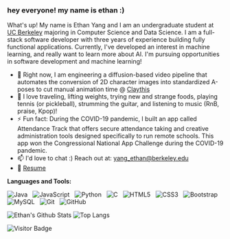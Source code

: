 ### hey everyone! my name is ethan :)


What's up! My name is Ethan Yang and I am an undergraduate student at [UC Berkeley](https://eecs.berkeley.edu/cs/) majoring in Computer Science and Data Science. I am a full-stack software developer with three years of experience building fully functional applications. Currently, I've developed an interest in machine learning, and really want to learn more about AI. I'm  pursuing opportunities in software development and machine learning!

- 🔭 Right now, I am engineering a diffusion-based video pipeline that automates the conversion of 2D character images into standardized A-poses to cut manual animation time @ 
 [Claythis](https://claythis.com/)
- 💬 I love traveling, lifting weights, trying new and strange foods, playing tennis (or pickleball), strumming the guitar, and listening to music (RnB, praise, Kpop)!  
- ⚡ Fun fact: During the COVID-19 pandemic, I built an app called Attendance Track that offers secure attendance taking and creative administration tools designed specifically to run remote schools. This app won the Congressional National App Challenge during the COVID-19 pandemic.
- 📫 I'd love to chat :) Reach out at: yang_ethan@berkeley.edu
- 📝 [Resume](https://ethan-yang.vercel.app/Ethan_Yang_resume.pdf)

**Languages and Tools:** 

![Java](https://img.shields.io/badge/-Java-black?logo=java&style=social)&nbsp;&nbsp;
![JavaScript](https://img.shields.io/badge/-JavaScript-black?logo=javascript&style=social)&nbsp;&nbsp;
![Python](https://img.shields.io/badge/-Python-black?logo=Python&style=social)&nbsp;&nbsp;
![C](https://img.shields.io/badge/-C-black?logo=c&style=social)&nbsp;&nbsp;
![HTML5](https://img.shields.io/badge/-HTML5-black?logo=html5&style=social)&nbsp;&nbsp;
![CSS3](https://img.shields.io/badge/-CSS3-black?logo=css3&style=social)&nbsp;&nbsp;
![Bootstrap](https://img.shields.io/badge/-Bootstrap-black?logo=bootstrap&style=social)&nbsp;&nbsp;
![MySQL](https://img.shields.io/badge/-MySQL-black?logo=mysql&style=social)&nbsp;&nbsp;
![Git](https://img.shields.io/badge/-Git-black?logo=git&style=social)&nbsp;&nbsp;
![GitHub](https://img.shields.io/badge/-GitHub-black?logo=github&style=social)&nbsp;&nbsp;

![Ethan's Github Stats](https://github-readme-stats.vercel.app/api?username=ethannyang&count_private=true&show_icons=true&include_all_commits=true)
![Top Langs](https://github-readme-stats.vercel.app/api/top-langs/?username=ethannyang&hide=TeX&layout=compact)

![Visitor Badge](https://visitor-badge.laobi.icu/badge?page_id=ethannyang.ethannyang)
